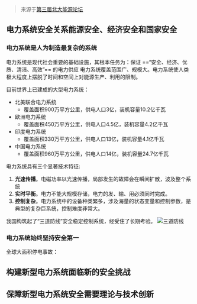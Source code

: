 > 来源于[第三届北大能源论坛](https://www.bilibili.com/video/BV1gg411t7Cf/?spm_id_from=333.788&vd_source=a69c9948d8c31b427ccd421455913cab)

## 电力系统安全关系能源安全、经济安全和国家安全
### 电力系统是人为制造最复杂的系统
电力系统是现代社会重要的基础设施，其根本任务为：保证 ==“安全、经济、优质、清洁、高效”== 的电力供应
电力系统覆盖范围广、规模大。电力系统使人类极大程度上摆脱了时间和空间上对能源生产、利用的限制。

目前世界上已建成的大型电力系统：  
- 北美联合电力系统
    - 覆盖面积900万平方公里，供电人口3亿，装机容量10.2亿千瓦
- 欧洲电力系统
    - 覆盖面积450万平方公里，供电人口4.5亿，装机容量4.2亿千瓦
- 印度电力系统
    - 覆盖面积330万平方公里，供电人口13亿，装机容量4.1亿千瓦
- 中国电力系统
    - 覆盖面积960万平方公里，供电人口14亿，装机容量24.7亿千瓦

电力系统具有三个显著技术特征:
1. **光速传播**。电磁功率以光速传播，局部发生的故障会在瞬间扩散，波及整个系统
2. **实时平衡**。电力不能大规模存储，电力的发、输、用必须同时完成。
3. **控制复杂**。电力系统中的设备种类繁多，涉及海量的状态变量和控制参数，是典型的复杂巨系统，控制难度非常大。

我国构筑起了“三道防线”安全稳定控制系统，经受住了长期考验。
![三道防线](https://image-bed-1316693164.cos.ap-shanghai.myqcloud.com/%29F20BTWRLB%29QEJ%24EY%5BQ08EN.png)
 
### 电力系统始终坚持安全第一
全球大面积停电事故：

## 构建新型电力系统面临新的安全挑战
## 保障新型电力系统安全需要理论与技术创新